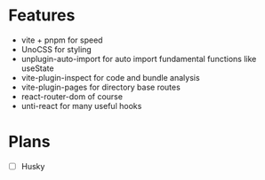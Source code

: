 # Features

- vite + pnpm for speed
- UnoCSS for styling
- unplugin-auto-import for auto import fundamental functions like useState
- vite-plugin-inspect for code and bundle analysis 
- vite-plugin-pages for directory base routes
- react-router-dom of course
- unti-react for many useful hooks

# Plans
- [ ] Husky
